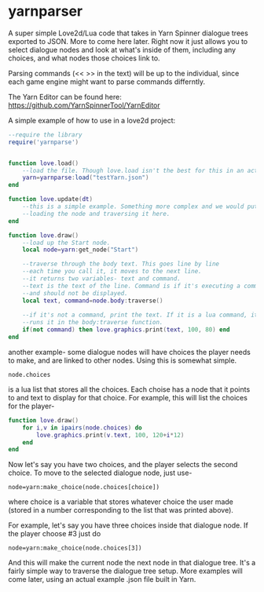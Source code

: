 # yarnparser
A super simple Love2d/Lua code that takes in Yarn Spinner dialogue trees exported to JSON. More to come here later. Right now it just allows you to select dialogue nodes and look at what's inside of them, including any choices, and what nodes those choices link to.

Parsing commands (<< >> in the text) will be up to the individual, since each game engine might want to parse commands differntly.

The Yarn Editor can be found here:
https://github.com/YarnSpinnerTool/YarnEditor

A simple example of how to use in a love2d project:

```lua
--require the library
require('yarnparse')


function love.load()
    --load the file. Though love.load isn't the best for this in an actual game
    yarn=yarnparse:load("testYarn.json")   
end

function love.update(dt)
    --this is a simple example. Something more complex and we would put   
    --loading the node and traversing it here.
end

function love.draw()
    --load up the Start node.
    local node=yarn:get_node("Start")

    --traverse through the body text. This goes line by line
    --each time you call it, it moves to the next line.
    --it returns two variables- text and command.
    --text is the text of the line. Command is if it's executing a command
    --and should not be displayed.
    local text, command=node.body:traverse()
    
    --if it's not a command, print the text. If it is a lua command, it just
    --runs it in the body:traverse function.
    if(not command) then love.graphics.print(text, 100, 80) end  
end
```
  

another example-
some dialogue nodes will have choices the player needs to make, and are linked to other
nodes. Using this is somewhat simple.

`node.choices`

is a lua list that stores all the choices. Each choise has a node that it points to and text to display
for that choice. For example, this will list the choices for the player-

```lua
function love.draw()
    for i,v in ipairs(node.choices) do
        love.graphics.print(v.text, 100, 120+i*12)  
    end
end
```

Now let's say you have two choices, and the player selects the second choice. To move to the selected dialogue node, just use-


`node=yarn:make_choice(node.choices[choice])`


where choice is a variable that stores whatever choice the user made (stored in a number corresponding
to the list that was printed above). 

For example, let's say you have three choices inside that dialogue node. If the player choose #3 just do


`node=yarn:make_choice(node.choices[3])`


And this will make the current node the next node in that dialogue tree. It's a fairly simple way
to traverse the dialogue tree setup. More examples will come later, using an actual example .json file
built in Yarn.
